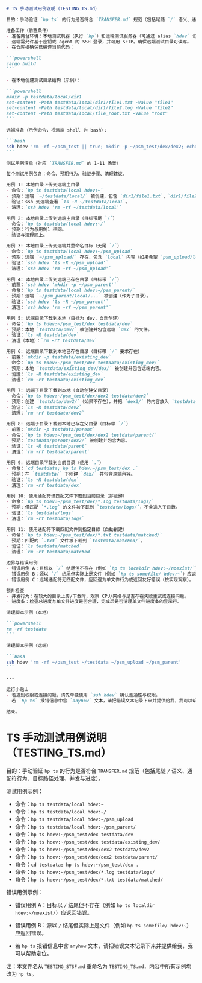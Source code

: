 ````markdown
# TS 手动测试用例说明（TESTING_TS.md）

目的：手动验证 `hp ts` 的行为是否符合 `TRANSFER.md` 规范（包括尾随 `/` 语义、通配符行为、目标路径处理、并发与进度）。

准备工作（前置条件）
- 准备两台环境：本地测试机器（执行 `hp`）和远端测试服务器（可通过 alias `hdev` 访问，需在 `config` 中配置别名）。
- 远端需允许基于密钥或 agent 的 SSH 登录，并可用 SFTP。确保远端测试目录可读写。
- 在仓库根确保已编译当前代码：

```powershell
cargo build
```

- 在本地创建测试目录结构（示例）：

```powershell
mkdir -p testdata/local/dir1
set-content -Path testdata/local/dir1/file1.txt -Value "file1"
set-content -Path testdata/local/dir1/file2.log -Value "file2"
set-content -Path testdata/local/file_root.txt -Value "root"
```

远端准备（示例命令，视远端 shell 为 bash）：

```bash
ssh hdev 'rm -rf ~/psm_test || true; mkdir -p ~/psm_test/dex/dex2; echo hello > ~/psm_test/dex/file_a.txt; echo log1 > ~/psm_test/dex/file.log; echo nested > ~/psm_test/dex/dex2/nested.txt'
```

测试用例清单（对应 `TRANSFER.md` 的 1-11 场景）

每个测试用例包含：命令、预期行为、验证步骤、清理建议。

用例 1: 本地目录上传到远端主目录
- 命令：`hp ts testdata/local hdev:~`
- 预期：远端 `~/testdata/local/` 被创建，包含 `dir1/file1.txt`、`dir1/file2.log`、`file_root.txt`。
- 验证：ssh 到远端查看 `ls -R ~/testdata/local`。
- 清理：`ssh hdev 'rm -rf ~/testdata/local'`

用例 2: 本地目录上传到远端主目录（目标带尾 `/`）
- 命令：`hp ts testdata/local hdev:~/`
- 预期：行为与用例1 相同。
- 验证与清理同上。

用例 3: 本地目录上传到远端并重命名目标（无尾 `/`）
- 命令：`hp ts testdata/local hdev:~/psm_upload`
- 预期：远端 `~/psm_upload/` 存在，包含 `local` 内容（如果希望 `psm_upload/local` 出现请使用 `~/psm_upload/`）。
- 验证：`ssh hdev 'ls -R ~/psm_upload'`
- 清理：`ssh hdev 'rm -rf ~/psm_upload'`

用例 4: 本地目录上传到远端已存在目录（目标带 `/`）
- 前置：`ssh hdev 'mkdir -p ~/psm_parent'`
- 命令：`hp ts testdata/local hdev:~/psm_parent/`
- 预期：远端 `~/psm_parent/local/...` 被创建（作为子目录）。
- 验证：`ssh hdev 'ls -R ~/psm_parent'`
- 清理：`ssh hdev 'rm -rf ~/psm_parent'`

用例 5: 远端目录下载到本地（目标为 dev，自动创建）
- 命令：`hp ts hdev:~/psm_test/dex testdata/dev`
- 预期：本地 `testdata/dev/` 被创建并包含远端 `dex` 的文件。
- 验证：`ls -R testdata/dev`
- 清理（本地）：`rm -rf testdata/dev`

用例 6: 远端目录下載到本地已存在目录（目标帶 `/` 要求存在）
- 前置：`mkdir -p testdata/existing_dev`
- 命令：`hp ts hdev:~/psm_test/dex testdata/existing_dev/`
- 预期：本地 `testdata/existing_dev/dex/` 被创建并包含远端內容。
- 验證：`ls -R testdata/existing_dev`
- 清理：`rm -rf testdata/existing_dev`

用例 7: 远端子目录下载到本地（自动创建父目录）
- 命令：`hp ts hdev:~/psm_test/dex/dex2 testdata/dev2`
- 预期：创建 `testdata/dev2/`（如果不存在），并把 `dex2/` 的内容放入 `testdata/dev2/`。
- 验证：`ls -R testdata/dev2`
- 清理：`rm -rf testdata/dev2`

用例 8: 远端子目录下載到本地已存在父目录（目标帶 `/`）
- 前置：`mkdir -p testdata/parent`
- 命令：`hp ts hdev:~/psm_test/dex/dex2 testdata/parent/`
- 预期：`testdata/parent/dex2/` 被创建并包含內容。
- 验证：`ls -R testdata/parent`
- 清理：`rm -rf testdata/parent`

用例 9: 远端目录下载到当前目录（使用 `.`）
- 命令：`cd testdata; hp ts hdev:~/psm_test/dex .`
- 预期：在 `testdata/` 下创建 `dex/` 并包含遠端內容。
- 验证：`ls -R testdata/dex`
- 清理：`rm -rf testdata/dex`

用例 10: 使用通配符僅匹配文件下載到当前目录（非遞歸）
- 命令：`hp ts hdev:~/psm_test/dex/*.log testdata/logs/`
- 预期：僅匹配 `*.log` 的文件被下載到 `testdata/logs/`，不會進入子目錄。
- 验证：`ls testdata/logs`
- 清理：`rm -rf testdata/logs`

用例 11: 使用通配符下載匹配文件到指定目錄（自動創建）
- 命令：`hp ts hdev:~/psm_test/dex/*.txt testdata/matched/`
- 预期：匹配的 `.txt` 文件被下載到 `testdata/matched/`。
- 验证：`ls testdata/matched`
- 清理：`rm -rf testdata/matched`

边界与错误用例
- 错误用例 A：目标以 `/` 结尾但不存在（例如 `hp ts localdir hdev:~/noexist/`）应返回错误。
- 错误用例 B：源以 `/` 结尾但实际上是文件（例如 `hp ts somefile/ hdev:~`）应返回错误。
- 错误用例 C：远端通配符无匹配文件，应回退为单文件行为或返回友好错误（按实现观察）。

额外检查
- 并发行为：在较大的目录上传/下载时，观察 CPU/网络与是否存在失败重试或连接问题。
- 进度条：检查总进度与单文件进度是否合理，完成后是否清理单文件进度条的显示行。

清理脚本示例（本地）

```powershell
rm -rf testdata
```

清理脚本示例（远端）

```bash
ssh hdev 'rm -rf ~/psm_test ~/testdata ~/psm_upload ~/psm_parent'
```

---

运行小贴士
- 若遇到权限或连接问题，请先单独使用 `ssh hdev` 确认连通性与权限。
- 若 `hp ts` 报错信息中含 `anyhow` 文本，请把错误文本记录下来并提供给我，我可以帮助定位。

结束。

````
# TS 手动测试用例说明（TESTING_TS.md）

目的：手动验证 `hp ts` 的行为是否符合 `TRANSFER.md` 规范（包括尾随 `/` 语义、通配符行为、目标路径处理、并发与进度）。

测试用例示例：
- 命令：`hp ts testdata/local hdev:~`
- 命令：`hp ts testdata/local hdev:~/`
- 命令：`hp ts testdata/local hdev:~/psm_upload`
- 命令：`hp ts testdata/local hdev:~/psm_parent/`
- 命令：`hp ts hdev:~/psm_test/dex testdata/dev`
- 命令：`hp ts hdev:~/psm_test/dex testdata/existing_dev/`
- 命令：`hp ts hdev:~/psm_test/dex/dex2 testdata/dev2`
- 命令：`hp ts hdev:~/psm_test/dex/dex2 testdata/parent/`
- 命令：`cd testdata; hp ts hdev:~/psm_test/dex .`
- 命令：`hp ts hdev:~/psm_test/dex/*.log testdata/logs/`
- 命令：`hp ts hdev:~/psm_test/dex/*.txt testdata/matched/`

错误用例示例：
- 错误用例 A：目标以 `/` 结尾但不存在（例如 `hp ts localdir hdev:~/noexist/`）应返回错误。
- 错误用例 B：源以 `/` 结尾但实际上是文件（例如 `hp ts somefile/ hdev:~`）应返回错误。

- 若 `hp ts` 报错信息中含 `anyhow` 文本，请把错误文本记录下来并提供给我，我可以帮助定位。

注：本文件名从 `TESTING_STSF.md` 重命名为 `TESTING_TS.md`，内容中所有示例均改为 `hp ts`。
